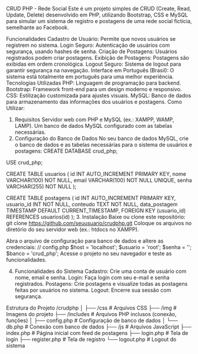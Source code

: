CRUD PHP - Rede Social
Este é um projeto simples de CRUD (Create, Read, Update, Delete) desenvolvido em PHP, utilizando Bootstrap, CSS e MySQL para simular um sistema de registro e postagens de uma rede social fictícia, semelhante ao Facebook.

Funcionalidades
Cadastro de Usuário: Permite que novos usuários se registrem no sistema.
Login Seguro: Autenticação de usuários com segurança, usando hashes de senha.
Criação de Postagens: Usuários registrados podem criar postagens.
Exibição de Postagens: Postagens são exibidas em ordem cronológica.
Logout Seguro: Sistema de logout para garantir segurança na navegação.
Interface em Português (Brasil): O sistema está totalmente em português para uma melhor experiência.
Tecnologias Utilizadas
PHP: Linguagem de programação para backend.
Bootstrap: Framework front-end para um design moderno e responsivo.
CSS: Estilização customizada para ajustes visuais.
MySQL: Banco de dados para armazenamento das informações dos usuários e postagens.
Como Utilizar:
1. Requisitos
Servidor web com PHP e MySQL (ex.: XAMPP, WAMP, LAMP).
Um banco de dados MySQL configurado com as tabelas necessárias.
2. Configuração do Banco de Dados
No seu banco de dados MySQL, crie o banco de dados e as tabelas necessárias para o sistema de usuários e postagens:
CREATE DATABASE crud_php;

USE crud_php;

CREATE TABLE usuarios (
    id INT AUTO_INCREMENT PRIMARY KEY,
    nome VARCHAR(100) NOT NULL,
    email VARCHAR(100) NOT NULL UNIQUE,
    senha VARCHAR(255) NOT NULL
);

CREATE TABLE postagens (
    id INT AUTO_INCREMENT PRIMARY KEY,
    usuario_id INT NOT NULL,
    conteudo TEXT NOT NULL,
    data_postagem TIMESTAMP DEFAULT CURRENT_TIMESTAMP,
    FOREIGN KEY (usuario_id) REFERENCES usuarios(id)
);
3. Instalação
Baixe ou clone este repositório:
git clone https://github.com/seuusuario/crudphp.git
Coloque os arquivos no diretório do seu servidor web (ex.: htdocs no XAMPP).

Abra o arquivo de configuração para banco de dados e altere as credenciais:
// config.php
$host = 'localhost';
$usuario = 'root';
$senha = '';
$banco = 'crud_php';
Acesse o projeto no seu navegador e teste as funcionalidades.

4. Funcionalidades do Sistema
Cadastro: Crie uma conta de usuário com nome, email e senha.
Login: Faça login com seu e-mail e senha registrados.
Postagens: Crie postagens e visualize todas as postagens feitas por usuários no sistema.
Logout: Encerre sua sessão com segurança.

Estrutura do Projeto
/crudphp
│
├── /css                  # Arquivos CSS
├── /img                  # Imagens do projeto
├── /includes             # Arquivos PHP inclusos (conexão, funções)
│   ├── config.php        # Configuração de banco de dados
│   └── db.php            # Conexão com banco de dados
├── /js                   # Arquivos JavaScript
├── index.php             # Página inicial com feed de postagens
├── login.php             # Tela de login
├── register.php          # Tela de registro
└── logout.php            # Logout do sistema

